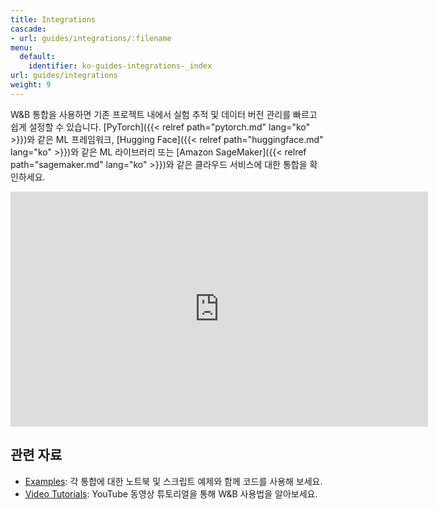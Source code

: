 ```yaml
---
title: Integrations
cascade:
- url: guides/integrations/:filename
menu:
  default:
    identifier: ko-guides-integrations-_index
url: guides/integrations
weight: 9
---
```


W&B 통합을 사용하면 기존 프로젝트 내에서 실험 추적 및 데이터 버전 관리를 빠르고 쉽게 설정할 수 있습니다. [PyTorch]({{< relref path="pytorch.md" lang="ko" >}})와 같은 ML 프레임워크, [Hugging Face]({{< relref path="huggingface.md" lang="ko" >}})와 같은 ML 라이브러리 또는 [Amazon SageMaker]({{< relref path="sagemaker.md" lang="ko" >}})와 같은 클라우드 서비스에 대한 통합을 확인하세요.

<iframe width="668" height="376" src="https://www.youtube.com/embed/hmewPDNUNJs?list=PLD80i8An1OEGajeVo15ohAQYF1Ttle0lk" title="Log Your First Run With W&amp;B" frameborder="0" allow="accelerometer; autoplay; clipboard-write; encrypted-media; gyroscope; picture-in-picture; web-share" allowfullscreen></iframe>

## 관련 자료

* [Examples](https://github.com/wandb/examples): 각 통합에 대한 노트북 및 스크립트 예제와 함께 코드를 사용해 보세요.
* [Video Tutorials](https://www.youtube.com/playlist?list=PLD80i8An1OEGajeVo15ohAQYF1Ttle0lk): YouTube 동영상 튜토리얼을 통해 W&B 사용법을 알아보세요.
